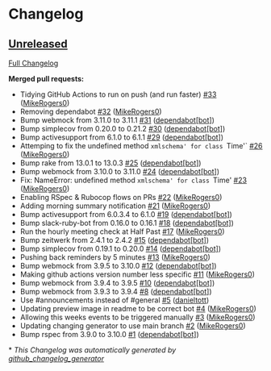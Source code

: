# Changelog

## [Unreleased](https://github.com/Virtual-Coffee/Virtual-Coffee-Bot/tree/HEAD)

[Full Changelog](https://github.com/Virtual-Coffee/Virtual-Coffee-Bot/compare/4c5369e651933bff6d2a3c701e33a9ec8b425d35...HEAD)

**Merged pull requests:**

- Tidying GitHub Actions to run on push \(and run faster\) [\#33](https://github.com/Virtual-Coffee/Virtual-Coffee-Bot/pull/33) ([MikeRogers0](https://github.com/MikeRogers0))
- Removing dependabot [\#32](https://github.com/Virtual-Coffee/Virtual-Coffee-Bot/pull/32) ([MikeRogers0](https://github.com/MikeRogers0))
- Bump webmock from 3.11.0 to 3.11.1 [\#31](https://github.com/Virtual-Coffee/Virtual-Coffee-Bot/pull/31) ([dependabot[bot]](https://github.com/apps/dependabot))
- Bump simplecov from 0.20.0 to 0.21.2 [\#30](https://github.com/Virtual-Coffee/Virtual-Coffee-Bot/pull/30) ([dependabot[bot]](https://github.com/apps/dependabot))
- Bump activesupport from 6.1.0 to 6.1.1 [\#29](https://github.com/Virtual-Coffee/Virtual-Coffee-Bot/pull/29) ([dependabot[bot]](https://github.com/apps/dependabot))
- Attemping to fix the undefined method `xmlschema' for class `Time'` [\#26](https://github.com/Virtual-Coffee/Virtual-Coffee-Bot/pull/26) ([MikeRogers0](https://github.com/MikeRogers0))
- Bump rake from 13.0.1 to 13.0.3 [\#25](https://github.com/Virtual-Coffee/Virtual-Coffee-Bot/pull/25) ([dependabot[bot]](https://github.com/apps/dependabot))
- Bump webmock from 3.10.0 to 3.11.0 [\#24](https://github.com/Virtual-Coffee/Virtual-Coffee-Bot/pull/24) ([dependabot[bot]](https://github.com/apps/dependabot))
- Fix: NameError: undefined method `xmlschema' for class `Time' [\#23](https://github.com/Virtual-Coffee/Virtual-Coffee-Bot/pull/23) ([MikeRogers0](https://github.com/MikeRogers0))
- Enabling RSpec & Rubocop flows on PRs [\#22](https://github.com/Virtual-Coffee/Virtual-Coffee-Bot/pull/22) ([MikeRogers0](https://github.com/MikeRogers0))
- Adding morning summary notification [\#21](https://github.com/Virtual-Coffee/Virtual-Coffee-Bot/pull/21) ([MikeRogers0](https://github.com/MikeRogers0))
- Bump activesupport from 6.0.3.4 to 6.1.0 [\#19](https://github.com/Virtual-Coffee/Virtual-Coffee-Bot/pull/19) ([dependabot[bot]](https://github.com/apps/dependabot))
- Bump slack-ruby-bot from 0.16.0 to 0.16.1 [\#18](https://github.com/Virtual-Coffee/Virtual-Coffee-Bot/pull/18) ([dependabot[bot]](https://github.com/apps/dependabot))
- Run the hourly meeting check at Half Past [\#17](https://github.com/Virtual-Coffee/Virtual-Coffee-Bot/pull/17) ([MikeRogers0](https://github.com/MikeRogers0))
- Bump zeitwerk from 2.4.1 to 2.4.2 [\#15](https://github.com/Virtual-Coffee/Virtual-Coffee-Bot/pull/15) ([dependabot[bot]](https://github.com/apps/dependabot))
- Bump simplecov from 0.19.1 to 0.20.0 [\#14](https://github.com/Virtual-Coffee/Virtual-Coffee-Bot/pull/14) ([dependabot[bot]](https://github.com/apps/dependabot))
- Pushing back reminders by 5 minutes [\#13](https://github.com/Virtual-Coffee/Virtual-Coffee-Bot/pull/13) ([MikeRogers0](https://github.com/MikeRogers0))
- Bump webmock from 3.9.5 to 3.10.0 [\#12](https://github.com/Virtual-Coffee/Virtual-Coffee-Bot/pull/12) ([dependabot[bot]](https://github.com/apps/dependabot))
- Making github actions version number less specific [\#11](https://github.com/Virtual-Coffee/Virtual-Coffee-Bot/pull/11) ([MikeRogers0](https://github.com/MikeRogers0))
- Bump webmock from 3.9.4 to 3.9.5 [\#10](https://github.com/Virtual-Coffee/Virtual-Coffee-Bot/pull/10) ([dependabot[bot]](https://github.com/apps/dependabot))
- Bump webmock from 3.9.3 to 3.9.4 [\#8](https://github.com/Virtual-Coffee/Virtual-Coffee-Bot/pull/8) ([dependabot[bot]](https://github.com/apps/dependabot))
- Use \#announcements instead of \#general [\#5](https://github.com/Virtual-Coffee/Virtual-Coffee-Bot/pull/5) ([danieltott](https://github.com/danieltott))
- Updating preview image in readme to be correct bot [\#4](https://github.com/Virtual-Coffee/Virtual-Coffee-Bot/pull/4) ([MikeRogers0](https://github.com/MikeRogers0))
- Allowing this weeks events to be triggered manually [\#3](https://github.com/Virtual-Coffee/Virtual-Coffee-Bot/pull/3) ([MikeRogers0](https://github.com/MikeRogers0))
- Updating changing generator to use main branch [\#2](https://github.com/Virtual-Coffee/Virtual-Coffee-Bot/pull/2) ([MikeRogers0](https://github.com/MikeRogers0))
- Bump rspec from 3.9.0 to 3.10.0 [\#1](https://github.com/Virtual-Coffee/Virtual-Coffee-Bot/pull/1) ([dependabot[bot]](https://github.com/apps/dependabot))



\* *This Changelog was automatically generated by [github_changelog_generator](https://github.com/github-changelog-generator/github-changelog-generator)*
